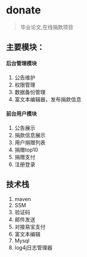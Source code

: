 # donate
> 毕业论文,在线捐款项目
## 主要模块：
#### 后台管理模块
1. 公告维护
2. 权限管理
3. 数据备份管理
4. 富文本编辑器，发布捐款信息

#### 前台用户模块
1. 公告展示
2. 捐款信息展示
3. 用户捐赠列表
4. 捐赠top10
5. 捐赠支付
6. 注册登录

## 技术栈
1. maven
2. SSM
3. 验证码
4. 邮件发送
5. 对接易宝支付
6. 富文本编辑
7. Mysql
8. log4j日志管理器
